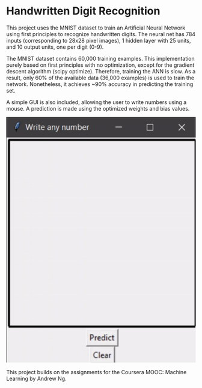 Handwritten Digit Recognition 
============================

This project uses the MNIST dataset to train an Artificial Neural Network using first principles to recognize handwritten digits. The neural net has 784 inputs (corresponding to 28x28 pixel images), 1 hidden layer with 25 units, and 10 output units, one per digit (0-9).

The MNIST dataset contains 60,000 training examples. This implementation purely based on first principles with no optimization, except for the gradient descent algorithm (scipy optimize). Therefore, training the ANN is slow. As a result, only 60% of the available data (36,000 examples) is used to train the network. Nonetheless, it achieves ~90% accuracy in predicting the training set.

A simple GUI is also included, allowing the user to write numbers using a mouse. A prediction is made using the optimized weights and bias values.

![GUI Animation](animation.gif)

This project builds on the assignments for the Coursera MOOC: Machine Learning by Andrew Ng.
